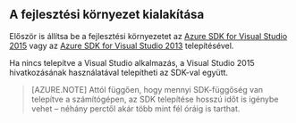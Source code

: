 ## <a name="setupdevenv"></a>A fejlesztési környezet kialakítása

Először is állítsa be a fejlesztési környezetet az [Azure SDK for Visual Studio 2015](http://go.microsoft.com/fwlink/?linkid=518003) vagy az [Azure SDK for Visual Studio 2013](http://go.microsoft.com/fwlink/?LinkID=324322) telepítésével.

Ha nincs telepítve a Visual Studio alkalmazás, a Visual Studio 2015 hivatkozásának használatával telepítheti az SDK-val együtt.

>[AZURE.NOTE] Attól függően, hogy mennyi SDK-függőség van telepítve a számítógépen, az SDK telepítése hosszú időt is igénybe vehet – néhány perctől akár több mint fél óráig is tarthat.


<!--HONumber=Sep16_HO4-->



